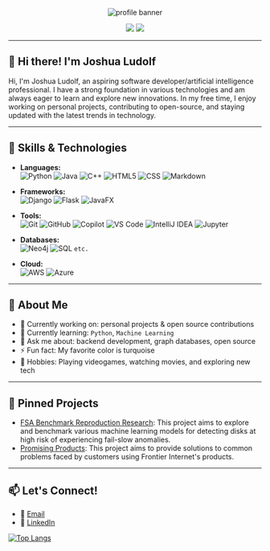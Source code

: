 <!---
Joshua-Ludolf/Joshua-Ludolf is a ✨ special ✨ repository because its `README.md` (this file) appears on your GitHub profile.
You can click the Preview link to take a look at your changes.
--->

<p align="center">
  <img src="https://capsule-render.vercel.app/api?type=waving&color=gradient&height=180&section=header&text=Joshua%20Ludolf&fontSize=36&fontAlignY=40&desc=Welcome%20to%20my%20GitHub%20Profile!&descAlignY=60" alt="profile banner"/>
</p>

<p align="center">
  <a href="mailto:joshualudolf@gmail.com"><img src="https://img.shields.io/badge/Email-D14836?style=for-the-badge&logo=gmail&logoColor=white"/></a>
  <a href="https://www.linkedin.com/in/joshua-ludolf/"><img src="https://img.shields.io/badge/LinkedIn-blue?style=for-the-badge&logo=linkedin&logoColor=white"/></a>
</p>

---

## 👋 Hi there! I'm Joshua Ludolf

Hi, I'm Joshua Ludolf, an aspiring software developer/artificial intelligence professional. I have a strong foundation in various technologies and am always eager to learn and explore new innovations. In my free time, I enjoy working on personal projects, contributing to open-source, and staying updated with the latest trends in technology.

---

## 🚀 Skills & Technologies

- **Languages:**  
  ![Python](https://img.shields.io/badge/Python-3670A0?style=for-the-badge&logo=python&logoColor=ffdd54)
  ![Java](https://img.shields.io/badge/Java-ED8B00?style=for-the-badge&logo=java&logoColor=white)
  ![C++](https://img.shields.io/badge/C++-00599C?style=for-the-badge&logo=cplusplus&logoColor=white)
  ![HTML5](https://img.shields.io/badge/HTML5-E34F26?style=for-the-badge&logo=html5&logoColor=white)
  ![CSS](https://img.shields.io/badge/CSS-1572B6?style=for-the-badge&logo=css3&logoColor=white)
  ![Markdown](https://img.shields.io/badge/Markdown-000000?style=for-the-badge&logo=markdown&logoColor=white)

- **Frameworks:**  
  ![Django](https://img.shields.io/badge/Django-092E20?style=for-the-badge&logo=django&logoColor=white)
  ![Flask](https://img.shields.io/badge/Flask-000000?style=for-the-badge&logo=flask&logoColor=white)
  ![JavaFX](https://img.shields.io/badge/JavaFX-2C2255?style=for-the-badge&logo=java&logoColor=white)

- **Tools:**  
  ![Git](https://img.shields.io/badge/Git-F05032?style=for-the-badge&logo=git&logoColor=white)
  ![GitHub](https://img.shields.io/badge/GitHub-181717?style=for-the-badge&logo=github&logoColor=white)
  ![Copilot](https://img.shields.io/badge/Copilot-0A0A0A?style=for-the-badge&logo=githubcopilot&logoColor=white)
  ![VS Code](https://img.shields.io/badge/VS_Code-007ACC?style=for-the-badge&logo=visual-studio-code&logoColor=white)
  ![IntelliJ IDEA](https://img.shields.io/badge/IntelliJ_IDEA-000000?style=for-the-badge&logo=intellij-idea&logoColor=white)
  ![Jupyter](https://img.shields.io/badge/Jupyter-F37626?style=for-the-badge&logo=jupyter&logoColor=white)

- **Databases:**  
  ![Neo4j](https://img.shields.io/badge/Neo4j-4581C3?style=for-the-badge&logo=neo4j&logoColor=white)
  ![SQL](https://img.shields.io/badge/SQL-4479A1?style=for-the-badge&logo=postgresql&logoColor=white)
  `etc.`

- **Cloud:**  
  ![AWS](https://img.shields.io/badge/AWS-232F3E?style=for-the-badge&logo=amazon-aws&logoColor=white)
  ![Azure](https://img.shields.io/badge/Azure-0078D4?style=for-the-badge&logo=microsoft-azure&logoColor=white)

---

## 👤 About Me

- 🔭 Currently working on: personal projects & open source contributions  
- 🌱 Currently learning: `Python`, `Machine Learning`  
- 💬 Ask me about: backend development, graph databases, open source  
- ⚡ Fun fact: My favorite color is turquoise  
- 🎵 Hobbies: Playing videogames, watching movies, and exploring new tech

---

## 📌 Pinned Projects

- [FSA Benchmark Reproduction Research](https://github.com/Joshua-Ludolf/FSA-benchmarking-Reproduction-Research): This project aims to explore and benchmark various machine learning models for detecting disks at high risk of experiencing fail-slow anomalies.
- [Promising Products](https://github.com/Joshua-Ludolf/Promising-Products): This project aims to provide solutions to common problems faced by customers using Frontier Internet's products.

---

## 📫 Let's Connect!

- 📧 [Email](mailto:joshualudolf@gmail.com)
- 💼 [LinkedIn](https://www.linkedin.com/in/joshua-ludolf/)

[![Top Langs](https://github-readme-stats.vercel.app/api/top-langs/?username=Joshua-Ludolf&layout=compact&theme=transparent)](https://github.com/anuraghazra/github-readme-stats)

